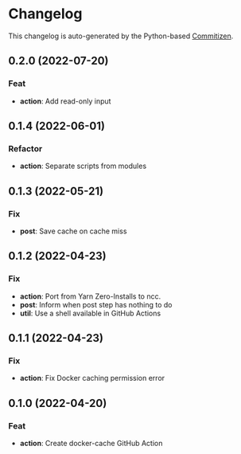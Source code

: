 # Changelog

This changelog is auto-generated by the Python-based
[Commitizen](https://commitizen-tools.github.io/commitizen).

## 0.2.0 (2022-07-20)

### Feat

- **action**: Add read-only input

## 0.1.4 (2022-06-01)

### Refactor

- **action**: Separate scripts from modules

## 0.1.3 (2022-05-21)

### Fix

- **post**: Save cache on cache miss

## 0.1.2 (2022-04-23)

### Fix

- **action**: Port from Yarn Zero-Installs to ncc.
- **post**: Inform when post step has nothing to do
- **util**: Use a shell available in GitHub Actions

## 0.1.1 (2022-04-23)

### Fix

- **action**: Fix Docker caching permission error

## 0.1.0 (2022-04-20)

### Feat

- **action**: Create docker-cache GitHub Action
